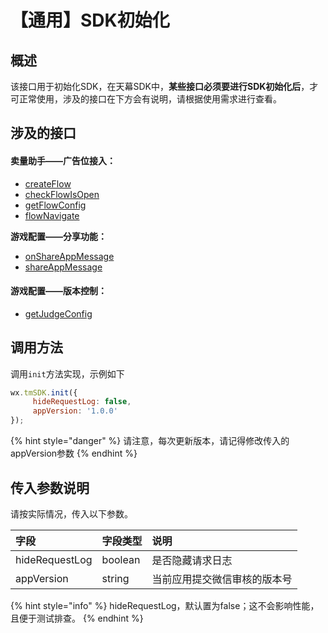 # 【通用】SDK初始化

## **概述**

该接口用于初始化SDK，在天幕SDK中，**某些接口必须要进行SDK初始化后**，才可正常使用，涉及的接口在下方会有说明，请根据使用需求进行查看。

## **涉及的接口**

#### 卖量助手——广告位接入：

* [createFlow](componentization/createflow/)
* [checkFlowIsOpen](ad-position-status.md)
* [getFlowConfig](api/get-ad-position-config.md)
* [flowNavigate](api/landing.md)

**游戏配置——分享功能：**

* [onShareAppMessage](../../game-set/dev-guide/sharing/onshareappmessage.md)
* [shareAppMessage](../../game-set/dev-guide/sharing/shareappmessage.md)

#### 游戏配置——版本控制：

* [getJudgeConfig](../../game-set/dev-guide/function-switch.md)

## **调用方法**

调用`init`方法实现，示例如下

```javascript
wx.tmSDK.init({
     hideRequestLog: false,
     appVersion: '1.0.0'
});
```

{% hint style="danger" %}
请注意，每次更新版本，请记得修改传入的appVersion参数
{% endhint %}

## **传入参数说明**

请按实际情况，传入以下参数。

| 字段 | 字段类型 | 说明 |
| :--- | :--- | :--- |
| hideRequestLog | boolean | 是否隐藏请求日志 |
| appVersion | string | 当前应用提交微信审核的版本号 |

{% hint style="info" %}
hideRequestLog，默认置为false；这不会影响性能，且便于测试排查。
{% endhint %}


